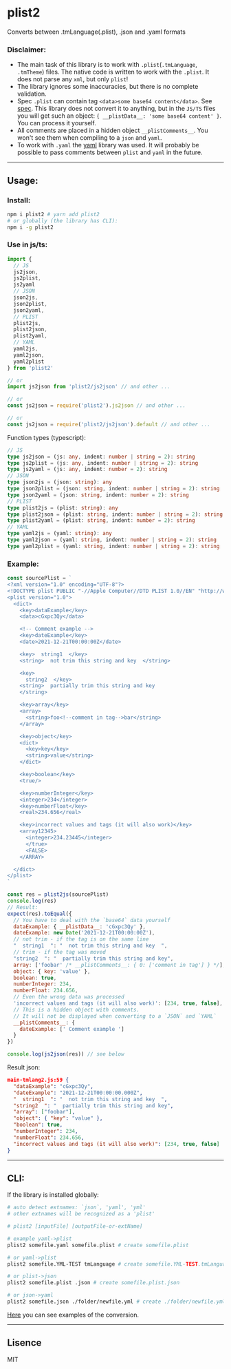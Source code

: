 # plist2

Converts between .tmLanguage(.plist), .json and .yaml formats

### Disclaimer:

- The main task of this library is to work with `.plist`(`.tmLanguage`, `.tmTheme`) files. The native code is written to work with the `.plist`. It does not parse any `xml`, but only `plist`!
- The library ignores some inaccuracies, but there is no complete validation.
- Spec `.plist` can contain tag `<data>some base64 content</data>`. See [spec](http://www.apple.com/DTDs/PropertyList-1.0.dtd). This library does not convert it to anything, but in the `JS/TS` files you will get such an object: `{ __plistData__: 'some base64 content' }`. You can process it yourself.
- All comments are placed in a hidden object `__plistComments__`. You won't see them when compiling to a `json` and `yaml`.
- To work with `.yaml` the [yaml](https://www.npmjs.com/package/yaml) library was used. It will probably be possible to pass comments between `plist` and `yaml` in the future.

---

## Usage:

### Install:

```bash
npm i plist2 # yarn add plist2
# or globally (the library has CLI):
npm i -g plist2
```

### Use in js/ts:

```js
import {
  // JS
  js2json,
  js2plist,
  js2yaml
  // JSON
  json2js,
  json2plist,
  json2yaml,
  // PLIST
  plist2js,
  plist2json,
  plist2yaml,
  // YAML
  yaml2js,
  yaml2json,
  yaml2plist
} from 'plist2'

// or
import js2json from 'plist2/js2json' // and other ...

// or
const js2json = require('plist2').js2json // and other ...

// or
const js2json = require('plist2/js2json').default // and other ...
```

Function types (typescript):

```ts
// JS
type js2json = (js: any, indent: number | string = 2): string
type js2plist = (js: any, indent: number | string = 2): string
type js2yaml = (js: any, indent: number = 2): string
// JSON
type json2js = (json: string): any
type json2plist = (json: string, indent: number | string = 2): string
type json2yaml = (json: string, indent: number = 2): string
// PLIST
type plist2js = (plist: string): any
type plist2json = (plist: string, indent: number | string = 2): string
type plist2yaml = (plist: string, indent: number = 2): string
// YAML
type yaml2js = (yaml: string): any
type yaml2json = (yaml: string, indent: number | string = 2): string
type yaml2plist = (yaml: string, indent: number | string = 2): string
```

### Example:

```js
const sourcePlist = `
<?xml version="1.0" encoding="UTF-8"?>
<!DOCTYPE plist PUBLIC "-//Apple Computer//DTD PLIST 1.0//EN" "http://www.apple.com/DTDs/PropertyList-1.0.dtd">
<plist version="1.0">
  <dict>
    <key>dataExample</key>
    <data>cGxpc3Qy</data>

    <!-- Comment example -->
    <key>dateExample</key>
    <date>2021-12-21T00:00:00Z</date>

    <key>  string1  </key>
    <string>  not trim this string and key  </string>

    <key>
      string2  </key>
    <string>  partially trim this string and key  
    </string>

    <key>array</key>
    <array>
      <string>foo<!--comment in tag-->bar</string>
    </array>

    <key>object</key>
    <dict>
      <key>key</key>
      <string>value</string>
    </dict>

    <key>boolean</key>
    <true/>

    <key>numberInteger</key>
    <integer>234</integer>
    <key>numberFloat</key>
    <real>234.656</real>

    <key>incorrect values and tags (it will also work)</key>
    <array12345>
      <integer>234.23445</integer>
      </true>
      <FALSE>
    </ARRAY>

  </dict>
</plist>
`

const res = plist2js(sourcePlist)
console.log(res)
// Result:
expect(res).toEqual({
  // You have to deal with the `base64` data yourself
  dataExample: { __plistData__: 'cGxpc3Qy' },
  dateExample: new Date('2021-12-21T00:00:00Z'),
  // not trim - if the tag is on the same line
  "  string1  ": "  not trim this string and key  ",
  // trim - if the tag was moved
  "string2  ": "  partially trim this string and key",
  array: ['foobar' /* __plistComments__: { 0: ['comment in tag'] } */],
  object: { key: 'value' },
  boolean: true,
  numberInteger: 234,
  numberFloat: 234.656,
  // Even the wrong data was processed
  'incorrect values and tags (it will also work)': [234, true, false],
  // This is a hidden object with comments.
  // It will not be displayed when converting to a `JSON` and `YAML`
  __plistComments__: {
    dateExample: [' Comment example ']
  }
})

console.log(js2json(res)) // see below
```

Result json:

```json
main-tmlang2.js:59 {
  "dataExample": "cGxpc3Qy",
  "dateExample": "2021-12-21T00:00:00.000Z",
  "  string1  ": "  not trim this string and key  ",
  "string2  ": "  partially trim this string and key",
  "array": ["foobar"],
  "object": { "key": "value" },
  "boolean": true,
  "numberInteger": 234,
  "numberFloat": 234.656,
  "incorrect values and tags (it will also work)": [234, true, false]
}
```

---

## CLI:

If the library is installed globally:

```bash
# auto detect extnames: `json`, 'yaml', 'yml'
# other extnames will be recognized as a 'plist'

# plist2 [inputFile] [outputFile-or-extName]

# example yaml->plist
plist2 somefile.yaml somefile.plist # create somefile.plist

# or yaml->plist
plist2 somefile.YML-TEST tmLanguage # create somefile.YML-TEST.tmLanguage

# or plist->json
plist2 somefile.plist .json # create somefile.plist.json

# or json->yaml
plist2 somefile.json ./folder/newfile.yml # create ./folder/newfile.yml
```

[Here](https://github.com/wareset/plist2/tree/main/examples) you can see examples of the conversion.

---

## Lisence

MIT
